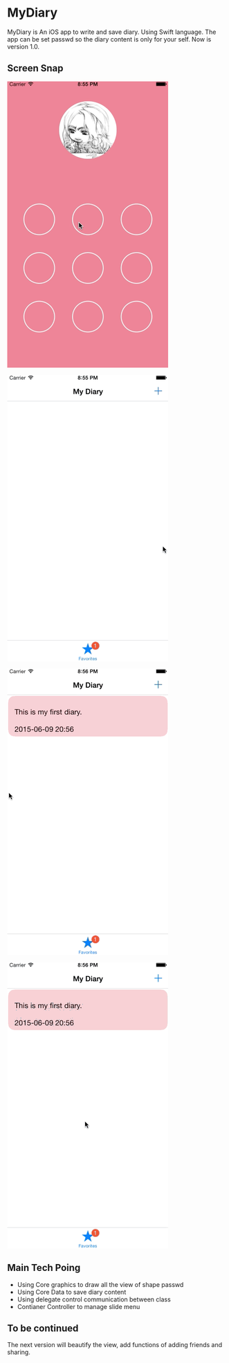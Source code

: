 # MyDiary
MyDiary is An iOS app to write and save diary. Using Swift language. The app can be set passwd so the diary content is only for your self. Now is version 1.0.

## Screen Snap

![image](https://github.com/Snowgan/MyDiary/blob/master/MyDiarySnap01.gif)

![image](https://github.com/Snowgan/MyDiary/blob/master/MyDiarySnap02.gif)

![image](https://github.com/Snowgan/MyDiary/blob/master/MyDiarySnap03.gif)

![image](https://github.com/Snowgan/MyDiary/blob/master/MyDiarySnap04.gif)

## Main Tech Poing
* Using Core graphics to draw all the view of shape passwd
* Using Core Data to save diary content
* Using delegate control communication between class
* Contianer Controller to manage slide menu

## To be continued
The next version will beautify the view, add functions of adding friends and sharing. 

